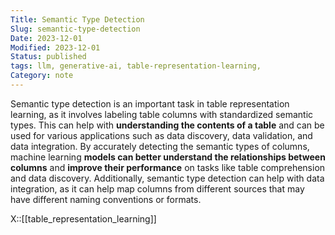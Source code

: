 ```yaml
---
Title: Semantic Type Detection
Slug: semantic-type-detection
Date: 2023-12-01
Modified: 2023-12-01
Status: published
tags: llm, generative-ai, table-representation-learning, 
Category: note
---
```


Semantic type detection is an important task in table representation learning, as it involves labeling table columns with standardized semantic types. This can help with **understanding the contents of a table** and can be used for various applications such as data discovery, data validation, and data integration. By accurately detecting the semantic types of columns, machine learning **models can better understand the relationships between columns** and **improve their performance** on tasks like table comprehension and data discovery. Additionally, semantic type detection can help with data integration, as it can help map columns from different sources that may have different naming conventions or formats.

X::[[table_representation_learning]]
